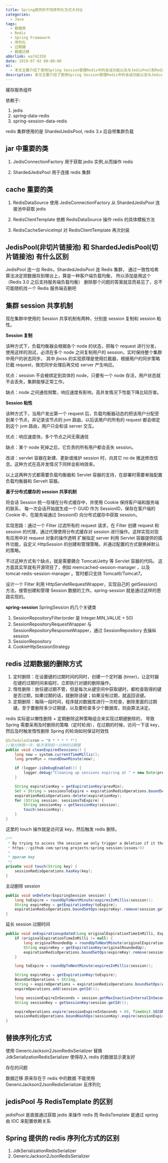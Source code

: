 ```yaml
---
title: Spring提供的不同序列化方式大对比
categories:
  - Java
tags:
  - 数据库
  - Redis
  - Spring Framework
  - 序列化
  - 过期键
  - 数据迁移
abbrlink: ea742350
date: 2019-07-02 00:00:00
ai:
  - 本文主要介绍了使用Spring Session管理Redis中的会话功能以及与JedisPool和RedisTemplate的区别。文章还讨论了Redis过期数据的删除策略、Spring如何处理定时轮询以确保时效性，以及如何主动删除和延长session过期时间。此外，文章提到了替换序列化方式的重要性，特别是使用GenericJackson2JsonRedisSerializer来改进存入redis的数据展示效果。最后，文章对比了JedisPool与RedisTemplate的不同用法，并分析了Spring提供的不同序列化方式的区别。
description: 本文主要介绍了使用Spring Session管理Redis中的会话功能以及与JedisPool和RedisTemplate的区别。文章还讨论了Redis过期数据的删除策略、Spring如何处理定时轮询以确保时效性，以及如何主动删除和延长session过期时间。此外，文章提到了替换序列化方式的重要性，特别是使用GenericJackson2JsonRedisSerializer来改进存入redis的数据展示效果。最后，文章对比了JedisPool与RedisTemplate的不同用法，并分析了Spring提供的不同序列化方式的区别。
---
```


缓存服务组件

依赖于:

1. jedis
2. spring-data-redis
3. spring-session-data-redis

redis 集群使用的是 ShardedJedisPool, redis 3.x 后自带集群负载

## jar 中重要的类

1. JedisConnectionFactory
   用于获取 jedis 实例,从而操作 redis

2. ShardedJedisPool
   用于连接 redis 集群

## cache 重要的类

1. RedisDataSource
   使用 JedisConnectionFactory 从 ShardedJedisPool 连接池中获取 jedis

2. RedisClientTemplate
   依赖 RedisDataSource 操作 redis 的具体模板方法

3. RedisCacheServiceImpl
   对 RedisClientTemplate 再次封装

## JedisPool(非切片链接池) 和 ShardedJedisPool(切片链接池) 有什么区别

JedisPool 连一台 Redis，ShardedJedisPool 连 Redis 集群，
通过一致性哈希算法决定把数据存到哪台上，算是一种客户端负载均衡，
所以添加是用这个（Redis 3.0 之后支持服务端负载均衡）
删除那个问题的答案就显而易见了，总不可能随机找一个 Redis 服务端去删吧

## 集群 session 共享机制

现在集群中使用的 Session 共享机制有两种，分别是 session 复制和 session 粘性。

**Session 复制**

该种方式下，负载均衡器会根据各个 node 的状态，把每个 request 进行分发，使用这样的测试，必须在多个 node 之间复制用户的 session，实时保持整个集群中用户的状态同步。
其中 jboss 的实现原理是使用拦截器，根据用户的同步策略拦截 request，做完同步处理后再交给 server 产生响应。

优点：session 不会被绑定到具体的 node，只要有一个 node 存活，用户状态就不会丢失，集群能够正常工作。

缺点：node 之间通信频繁，响应速度有影响，高并发情况下性能下降比较厉害。

**Session 粘性**

该种方式下，当用户发出第一个 request 后，负载均衡器动态的把该用户分配至到某个节点，并记录该节点的 jvm 路由，以后该用户的所有的 request 都会绑定到这个 jvm 路由，用户只会和该 server 交互。

优点：响应速度快，多个节点之间无需通信

缺点：某个 node 死掉之后，它负责的所有用户都会丢失 session。

改进：servlet 容器在新建、更新或维护 session 时，向其它 no de 推送修改信息。这种方式在高并发情况下同样会影响效率。

以上这两种方式都需要负载均衡器和 Servlet 容器的支持，在部署时需要单独配置负载均衡器和 Servelt 容器。

**基于分布式缓存的 session 共享机制**

将会话 Session 统一存储在分布式缓存中，并使用 Cookie 保持客户端和服务端的联系，
每一次会话开始就生成一个 GUID 作为 SessionID，保存在客户端的 Cookie 中，在服务端通过 SessionID 向分布式缓存中获取 session。

实现思路：通过一个 Filter 过滤所有的 request 请求，在 Filter 创建 request 和 session 的代理，通过代理使用分布式缓存对 session 进行操作。这样实现对现有应用中对 request 对象的操作透明
扩展指定 server 利用 Servlet 容器提供的插件功能，自定义 HttpSession 的创建和管理策略，并通过配置的方式替换掉默认的策略。

不过这种方式有个缺点，就是需要耦合 Tomcat/Jetty 等 Servlet 容器的代码。
这方面其实早就有开源项目了，例如 memcached-session-manager ，以及 tomcat-redis-session-manager 。暂时都只支持 Tomcat6/Tomcat7。

设计一个 Filter 利用 HttpServletRequestWrapper，实现自己的 getSession() 方法，接管创建和管理 Session 数据的工作。spring-session 就是通过这样的思路实现的。

**spring-session**
SpringSession 的几个关键类

1. SessionRepositoryFilter(order 是 Integer.MIN_VALUE + 50)
2. SessionRepositoryRequestWrapper 与 SessionRepositoryResponseWrapper，通过 SessionRepository 去操纵 session
3. SessionRepository
4. CookieHttpSessionStrategy

## redis 过期数据的删除方式

1. 定时删除：在设置键的过期时间的同时，创建一个定时器 (timer)，让定时器在键的过期时间来临时，立即执行对键的删除操作。
2. 惰性删除：放任键过期不管，但是每次从键空间中获取键时，都检查取得的键是否过期，如果过期的话，就删除该键；如果没有过期，就返回该键。
3. 定期删除：每隔一段时间，程序就对数据库进行一次检查，删除里面的过期键。至于要删除多少过期键，以及要检查多少个数据库，则由算法决定。

redis 实际是以懒性删除 + 定期删除这种策略组合来实现过期键删除的，
导致 Spring 需要采用及时删除的策略（定时轮询），在过期的时候，访问一下该 key，然后及时触发惰性删除
Spring 的轮询如何保证时效性

```java
@Scheduled(cron = "0 * * * * *")
//每分钟跑一次，每次清除前一分钟的过期键
public void cleanExpiredSessions() {
    long now = system.currentTimeMillis();
    long prevMin = roundDownMinute(now);

    if (logger.isDebugEnabled()) {
        logger.debug("Cleaning up sessions expiring at " + new Date(prevMin));
    }

    String expirationKey = getExpirationKey(prevMin);
    Set < String > sessionsToExpire = expirationRedisOperations.boundSetOps(expirationKey).members();
    expirationRedisOperations.delete(expirationKey);
    for (String session: sessionsToExpire) {
        String sessionKey = getSessionKey(session);
        touch(sessionKey);
    }
}
```

这里的 touch 操作就是访问该 key，然后触发 redis 删除。

```java
/**
 * By trying to access the session we only trigger a deletion if it the TTL is expired. This is done to handle
 * https://github.com/spring-projects/spring-session/issues/93
 *
 * @param key
 */
private void touch(String key) {
    sessionRedisOperations.hasKey(key);
}
```

主动删除 session

```java
public void onDelete(ExpiringSession session) {
    long toExpire = roundUpToNextMinute(expiresInMillis(session));
    String expireKey = getExpirationKey(toExpire);
    expirationRedisOperations.boundSetOps(expireKey).remove(session.getId());
}
```

延长 session 过期时间

```java
public void onExpirationupdated(Long originalExpirationTimeInMilli, ExpiringSession session) {
    if (originalExpirationTimeInMilli != null) {
        long originalRoundedUp = roundUpToNextMinute(originalExpirationTimeInMilli);
        String expireKey = getExpirationKey(originalRoundedUp);
        expirationRedisOperations.boundSetOps(expireKey).remove(session.getId());
    }

    long toExpire = roundUpToNextMinute(expiresInMillis(session));

    String expireKey = getExpirationKey(toExpire);
    BoundSetOperations < String,
    String > expireOperations = expirationRedisOperations.boundSetOps(expireKey);
    expireOperations.add(session.getId());

    long sessionExpireInSeconds = session.getMaxInactiveIntervalInSeconds();
    String sessionKey = getSessionKey(session.getId());

    expireOperations.expire(sessionExpireInSeconds + 60, TimeUnit.SECONDS);
    sessionRedisOperations.boundHashOps(sessionKey).expire(sessionExpireInSeconds, TimeUnit.SECONDS);
}
```

## 替换序列化方式

使用 GenericJackson2JsonRedisSerializer 替换 JdkSerializationRedisSerializer
使得存入 redis 的数据显示更友好

存在的问题

数据迁移
原来存在于 redis 中的数据 不能使用 GenericJackson2JsonRedisSerializer 反序列化

## jedisPool 与 RedisTemplate 的区别

jedisPool 是直接通过获取 jedis 来操作 redis
而 RedisTemplate 是通过 spring 由 IOC 来配置依赖关系

## Spring 提供的 redis 序列化方式的区别

1. JdkSerializationRedisSerializer
2. GenericJackson2JsonRedisSerializer
